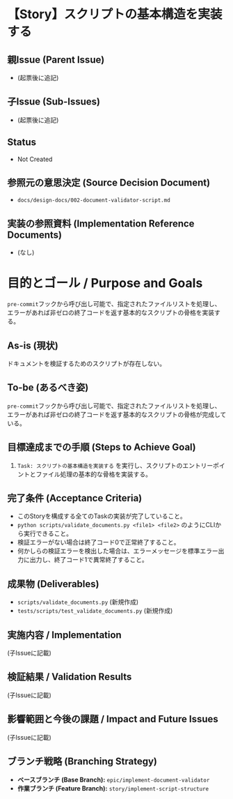 # 【Story】スクリプトの基本構造を実装する

## 親Issue (Parent Issue)
- (起票後に追記)

## 子Issue (Sub-Issues)
- (起票後に追記)

## Status
- Not Created

## 参照元の意思決定 (Source Decision Document)
- `docs/design-docs/002-document-validator-script.md`

## 実装の参照資料 (Implementation Reference Documents)
- (なし)

# 目的とゴール / Purpose and Goals
`pre-commit`フックから呼び出し可能で、指定されたファイルリストを処理し、エラーがあれば非ゼロの終了コードを返す基本的なスクリプトの骨格を実装する。

## As-is (現状)
ドキュメントを検証するためのスクリプトが存在しない。

## To-be (あるべき姿)
`pre-commit`フックから呼び出し可能で、指定されたファイルリストを処理し、エラーがあれば非ゼロの終了コードを返す基本的なスクリプトの骨格が完成している。

## 目標達成までの手順 (Steps to Achieve Goal)
1. `Task: スクリプトの基本構造を実装する` を実行し、スクリプトのエントリーポイントとファイル処理の基本的な骨格を実装する。

## 完了条件 (Acceptance Criteria)
- このStoryを構成する全てのTaskの実装が完了していること。
- `python scripts/validate_documents.py <file1> <file2>` のようにCLIから実行できること。
- 検証エラーがない場合は終了コード0で正常終了すること。
- 何かしらの検証エラーを検出した場合は、エラーメッセージを標準エラー出力に出力し、終了コード1で異常終了すること。

## 成果物 (Deliverables)
- `scripts/validate_documents.py` (新規作成)
- `tests/scripts/test_validate_documents.py` (新規作成)

## 実施内容 / Implementation
(子Issueに記載)

## 検証結果 / Validation Results
(子Issueに記載)

## 影響範囲と今後の課題 / Impact and Future Issues
(子Issueに記載)

## ブランチ戦略 (Branching Strategy)
- **ベースブランチ (Base Branch):** `epic/implement-document-validator`
- **作業ブランチ (Feature Branch):** `story/implement-script-structure`
